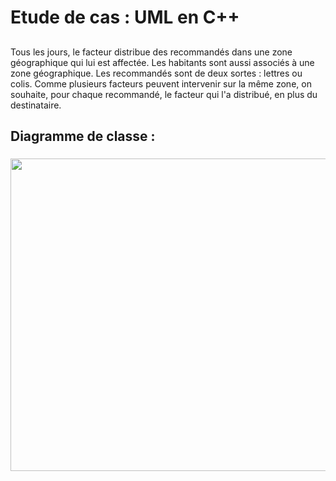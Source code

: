 # Etude de cas : UML en C++
##
Tous les jours, le facteur distribue des recommandés dans une zone géographique qui lui est 
affectée. Les habitants sont aussi associés à une zone géographique. Les recommandés sont 
de deux sortes : lettres ou colis. Comme plusieurs facteurs peuvent intervenir sur la même 
zone, on souhaite, pour chaque recommandé, le facteur qui l'a distribué, en plus du 
destinataire.
## Diagramme de classe :
###

<img src="https://scontent.falg2-2.fna.fbcdn.net/v/t1.15752-9/320099356_3267022853627938_4532452652045758229_n.jpg?_nc_cat=100&ccb=1-7&_nc_sid=ae9488&_nc_eui2=AeEgl1w_kFMD1xFrdRAZgCcm1iMlicuiSZ7WIyWJy6JJntg_oYx3uusSZw9u4NALuV_OWM76GcqEMEogdzxaRIAQ&_nc_ohc=iwao1lM7cacAX9gQ1-4&tn=eTM9--fB6-3e3JPZ&_nc_ht=scontent.falg2-2.fna&oh=03_AdRjp7Xp_VuB7QgA-86O5a6CUXWyOw7J-U9u3DGeNoJRXA&oe=63C70FD6" width="600" height="500">
